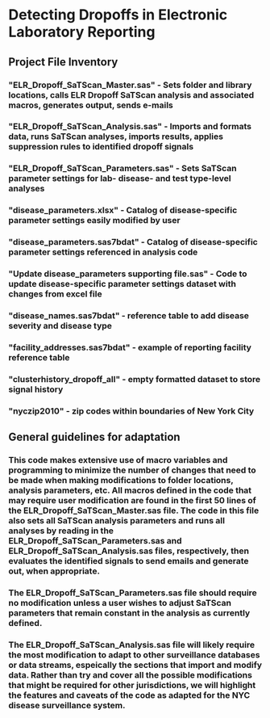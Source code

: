 # Detecting Dropoffs in Electronic Laboratory Reporting
## Project File Inventory
### "ELR_Dropoff_SaTScan_Master.sas" - Sets folder and library locations, calls ELR Dropoff SaTScan analysis and associated macros, generates output, sends e-mails
### "ELR_Dropoff_SaTScan_Analysis.sas" - Imports and formats data, runs SaTScan analyses, imports results, applies suppression rules to identified dropoff signals
### "ELR_Dropoff_SaTScan_Parameters.sas" - Sets SaTScan parameter settings for lab- disease- and test type-level analyses
### "disease_parameters.xlsx" - Catalog of disease-specific parameter settings easily modified by user
### "disease_parameters.sas7bdat" - Catalog of disease-specific parameter settings referenced in analysis code
### "Update disease_parameters supporting file.sas" - Code to update disease-specific parameter settings dataset with changes from excel file
### "disease_names.sas7bdat" - reference table to add disease severity and disease type
### "facility_addresses.sas7bdat" - example of reporting facility reference table
### "clusterhistory_dropoff_all" - empty formatted dataset to store signal history
### "nyczip2010" - zip codes within boundaries of New York City

## General guidelines for adaptation
### This code makes extensive use of macro variables and programming to minimize the number of changes that need to be made when making modifications to folder locations, analysis parameters, etc. All macros defined in the code that may require user modification are found in the first 50 lines of the ELR_Dropoff_SaTScan_Master.sas file. The code in this file also sets all SaTScan analysis parameters and runs all analyses by reading in the ELR_Dropoff_SaTScan_Parameters.sas and ELR_Dropoff_SaTScan_Analysis.sas files, respectively, then evaluates the identified signals to send emails and generate out, when appropriate.
### The ELR_Dropoff_SaTScan_Parameters.sas file should require no modification unless a user wishes to adjust SaTScan parameters that remain constant in the analysis as currently defined.
### The ELR_Dropoff_SaTScan_Analysis.sas file will likely require the most modification to adapt to other surveillance databases or data streams, espeically the sections that import and modify data. Rather than try and cover all the possible modifications that might be required for other jurisdictions, we will highlight the features and caveats of the code as adapted for the NYC disease surveillance system.
